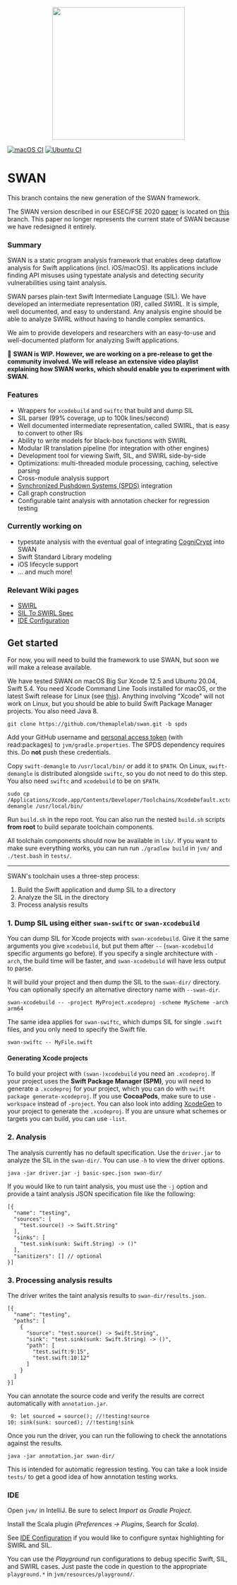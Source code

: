 
<p align="center">
<img src="https://karimali.ca/resources/images/projects/swan.png" width="300">
</p>

[![macOS CI](https://github.com/themaplelab/swan/actions/workflows/macOS.yml/badge.svg)](https://github.com/themaplelab/swan/actions/workflows/macOS.yml) [![Ubuntu CI](https://github.com/themaplelab/swan/actions/workflows/ubuntu.yml/badge.svg)](https://github.com/themaplelab/swan/actions/workflows/ubuntu.yml)

# SWAN

This branch contains the new generation of the SWAN framework.

The SWAN version described in our ESEC/FSE 2020 [paper](https://karimali.ca/resources/papers/swan.pdf) is located on [this](https://github.com/themaplelab/swan/tree/2020) branch. This paper no longer represents the current state of SWAN because we have redesigned it entirely.

###  Summary

SWAN is a static program analysis framework that enables deep dataflow analysis for Swift applications (incl. iOS/macOS). Its applications include finding API misuses using typestate analysis and detecting security vulnerabilities using taint analysis.

SWAN parses plain-text Swift Intermediate Language (SIL). We have developed an intermediate representation (IR), called *SWIRL*. It is simple, well documented, and easy to understand. Any analysis engine should be able to analyze SWIRL without having to handle complex semantics.

We aim to provide developers and researchers with an easy-to-use and well-documented platform for analyzing Swift applications.

:construction: **SWAN is WIP. However, we are working on a pre-release to get the community involved. We will release an extensive video playlist explaining how SWAN works, which should enable you to experiment with SWAN.**

### Features

- Wrappers for `xcodebuild` and `swiftc` that build and dump SIL
- SIL parser (99% coverage, up to 100k lines/second)
- Well documented intermediate representation, called SWIRL, that is easy to convert to other IRs
- Ability to write models for black-box functions with SWIRL
- Modular IR translation pipeline (for integration with other engines)
- Development tool for viewing Swift, SIL, and SWIRL side-by-side
- Optimizations: multi-threaded module processing, caching, selective parsing
- Cross-module analysis support
- [Synchronized Pushdown Systems (SPDS)](https://github.com/CodeShield-Security/SPDS) integration
- Call graph construction
- Configurable taint analysis with annotation checker for regression testing

### Currently working on

- typestate analysis with the eventual goal of integrating [CogniCrypt](https://github.com/CROSSINGTUD/CryptoAnalysis) into SWAN
- Swift Standard Library modeling
- iOS lifecycle support
- ... and much more!

### Relevant Wiki pages

- [SWIRL](https://github.com/themaplelab/swan/wiki/SWIRL)
- [SIL To SWIRL Spec](https://github.com/themaplelab/swan/wiki/SIL-To-SWIRL-Spec)
- [IDE Configuration](https://github.com/themaplelab/swan/wiki/IDE-Configuration)

## Get started

For now, you will need to build the framework to use SWAN, but soon we will make a release available.

We have tested SWAN on macOS Big Sur Xcode 12.5 and Ubuntu 20.04, Swift 5.4. You need Xcode Command Line Tools installed for macOS, or the latest Swift release for Linux (see [this](https://linuxconfig.org/how-to-install-swift-on-ubuntu-20-04)). Anything involving "Xcode" will not work on Linux, but you should be able to build Swift Package Manager projects. You also need Java 8.

```
git clone https://github.com/themaplelab/swan.git -b spds
```

Add your GitHub username and [personal access token](https://docs.github.com/en/github/authenticating-to-github/creating-a-personal-access-token) (with read:packages) to `jvm/gradle.properties`. The SPDS dependency requires this. Do **not** push these credentials.

Copy `swift-demangle` to `/usr/local/bin/` or add it to `$PATH`. On Linux, `swift-demangle` is distributed alongside `swiftc`, so you do not need to do this step. You also need `swiftc` and `xcodebuild` to be on `$PATH`.

```
sudo cp /Applications/Xcode.app/Contents/Developer/Toolchains/XcodeDefault.xctoolchain/usr/bin/swift-demangle /usr/local/bin/
```


Run `build.sh` in the repo root. You can also run the nested `build.sh` scripts **from root** to build separate toolchain components.

All toolchain components should now be available in `lib/`. If you want to make sure everything works, you can run run `./gradlew build` in `jvm/` and `./test.bash` in `tests/`.

-------

SWAN's toolchain uses a three-step process:
1. Build the Swift application and dump SIL to a directory
2. Analyze the SIL in the directory
3. Process analysis results

### 1. Dump SIL using either `swan-swiftc` or `swan-xcodebuild`

You can dump SIL for Xcode projects with `swan-xcodebuild`. Give it the same arguments you give `xcodebuild`, but put them after `--` (`swan-xcodebuild` specific arguments go before). If you specify a single architecture with `-arch`, the build time will be faster, and `swan-xcodebuild` will have less output to parse.

It will build your project and then dump the SIL to the `swan-dir/` directory. You can optionally specify an alternative directory name with `--swan-dir`.

```
swan-xcodebuild -- -project MyProject.xcodeproj -scheme MyScheme -arch arm64
```

The same idea applies for `swan-swiftc`, which dumps SIL for single `.swift` files, and you only need to specify the Swift file.

```
swan-swiftc -- MyFile.swift
```
#### Generating Xcode projects

To build your project with `(swan-)xcodebuild` you need an `.xcodeproj`. If your project uses the **Swift Package Manager (SPM)**, you will need to generate a `.xcodeproj` for your project, which you can do with `swift package generate-xcodeproj`. If you use **CocoaPods**, make sure to use `-workspace` instead of `-project`. You can also look into adding [XcodeGen](https://github.com/yonaskolb/XcodeGen) to your project to generate the `.xcodeproj`. If you are unsure what schemes or targets you can build, you can use `-list`.

### 2. Analysis

The analysis currently has no default specification. Use the `driver.jar` to analyze the SIL in the `swan-dir/`. You can use `-h` to view the driver options.

```
java -jar driver.jar -j basic-spec.json swan-dir/
```

If you would like to run taint analysis, you must use the `-j` option and provide a taint analysis JSON specification file like the following:
```
[{
  "name": "testing",
  "sources": [
    "test.source() -> Swift.String"
  ],
  "sinks": [
    "test.sink(sunk: Swift.String) -> ()"
  ],
  "sanitizers": [] // optional
}]
```

### 3. Processing analysis results
The driver writes the taint analysis results to `swan-dir/results.json`.

```
[{
  "name": "testing",
  "paths": [
    {
      "source": "test.source() -> Swift.String",
      "sink": "test.sink(sunk: Swift.String) -> ()",
      "path": [
        "test.swift:9:15",
        "test.swift:10:12"
      ]
    }
  ]
}]
```
You can annotate the source code and verify the results are correct automatically with `annotation.jar`.
```
 9: let sourced = source(); //!testing!source
10: sink(sunk: sourced); //!testing!sink
```
Once you run the driver, you can run the following to check the annotations against the results.
```
java -jar annotation.jar swan-dir/
```
This is intended for automatic regression testing. You can take a look inside `tests/` to get a good idea of how annotation testing works.

### IDE

Open `jvm/` in IntelliJ. Be sure to select *Import as Gradle Project*.

Install the Scala plugin (*Preferences -> Plugins*, Search for *Scala*).

See [IDE Configuration](https://github.com/themaplelab/swan/wiki/IDE-Configuration) if you would like to configure syntax highlighting for SWIRL and SIL.

You can use the *Playground* run configurations to debug specific Swift, SIL, and SWIRL cases. Just paste the code in question to the appropriate `playground.*` in `jvm/resources/playground/`. 
